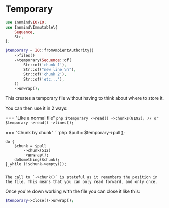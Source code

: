 
# Temporary

```php
use Innmind\IO\IO;
use Innmind\Immutable\{
    Sequence,
    Str,
};

$temporary = IO::fromAmbientAuthority()
    ->files()
    ->temporary(Sequence::of(
        Str::of('chunk 1'),
        Str::of("new line \n"),
        Str::of('chunk 2'),
        Str::of('etc...'),
    ))
    ->unwrap();
```

This creates a temporary file without having to think about where to store it.

You can then use it in 2 ways:

=== "Like a normal file"
    ```php
    $temporary
        ->read()
        ->chunks(8192);
    // or
    $temporary
        ->read()
        ->lines();
    ```

=== "Chunk by chunk"
    ```php
    $pull = $temporary->pull();

    do {
        $chunk = $pull
            ->chunk(512)
            ->unwrap();
        doSomething($chunk);
    } while (!$chunk->empty());
    ```

    The call to `->chunk()` is stateful as it remembers the position in the file. This means that you can only read forward, and only once.

Once you're down working with the file you can close it like this:

```php
$temporary->close()->unwrap();
```
